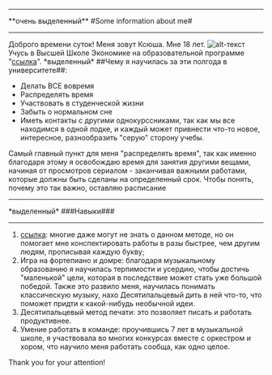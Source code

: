 * * *
\*\*очень выделенный\*\* #Some information about me#
* * *
Доброго времени суток! Меня зовут Ксюша. Мне 18 лет.
![alt-текст](https://pp.userapi.com/c636419/v636419053/635b9/Ay371HDCLhw.jpg "Необязательный титул")
Учусь в Высшей Школе Экономике на образовательной программе "[ссылка](https://www.hse.ru/ba/lang/ "Иностранные языки и межкультурная коммуникация")". \*выделенный\* ##Чему я научилась за эти полгода в университете##:
- Делать ВСЕ вовремя
- Распределять время
- Участвовать в студенческой жизни
- Забыть о нормальном сне
- Иметь контакты с другими однокурссниками, так как мы все находимся в одной лодке, и каждый может привнести что-то новое, интересное, разнообразить "серую" сторону учебы.

Самый главный пункт для меня "распределять время", так как именно благодаря этому я освобождаю время для занятия другими вещами, начиная от просмотров сериалом - заканчивая важными работами, которые должны быть сделаны на определенный срок. 
Чтобы понять, почему это так важно, оставляю расписание
* * *
\*выделенный\* ###Навыки###
* * *
1. [ссылка](http://fb.ru/article/154805/stenografiya---chto-eto-takoe-osnovyi-i-znaki-stenografii "Стенография"): многие даже могут не знать о данном методе, но он помогает мне конспектировать работы в разы быстрее, чем другим людям, прописывая каждую букву;
2. Игра на фортепиано и домре: благодаря музыкальному образованию я научилась терпимости и усердию, чтобы достичь "маленькой" цели, которая в последствие может стать уже большой победой. Также это развило меня, научилась понимать классическую музыку, нахо Десятипальцевый дить в ней что-то, что поможет придти к какой-нибудь необычной идеи.
3. Десятипальцевый метод печати: это позволяет писать и работать продуктивнее.
4. Умение работать в команде: проучившись 7 лет в музыкальной школе, я участвовала во многих конкурсах вместе с оркестром и хором, что научило меня работать сообща, как одно целое.

Thank you for your attention!
